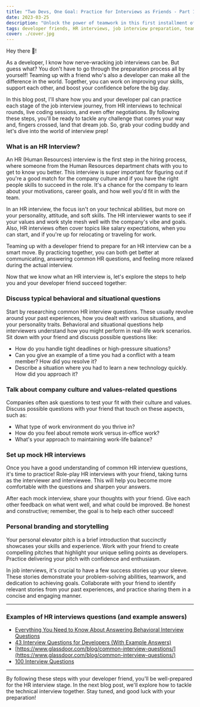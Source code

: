 ```yaml
---
title: "Two Devs, One Goal: Practice for Interviews as Friends - Part 1: HR Interviews"
date: 2023-03-25
description: "Unlock the power of teamwork in this first installment of a four-part series, 'Two Devs, One Goal: Practice for Interviews as Friends.' Explore essential tips and strategies for acing HR interviews and embark on the journey to job interview success together."
tags: developer friends, HR interviews, job interview preparation, teamwork, collaboration, interview success, two devs one goal, interview practice, career development, communication skills
cover: ./cover.jpg
---
```


Hey there 👋!

As a developer, I know how nerve-wracking job interviews can be. But guess what? You don't have to go through the preparation process all by yourself! Teaming up with a friend who's also a developer can make all the difference in the world. Together, you can work on improving your skills, support each other, and boost your confidence before the big day.

In this blog post, I'll share how you and your developer pal can practice each stage of the job interview journey, from HR interviews to technical rounds, live coding sessions, and even offer negotiations. By following these steps, you'll be ready to tackle any challenge that comes your way and, fingers crossed, land that dream job. So, grab your coding buddy and let's dive into the world of interview prep!

### What is an HR Interview?

An HR (Human Resources) interview is the first step in the hiring process, where someone from the Human Resources department chats with you to get to know you better. This interview is super important for figuring out if you're a good match for the company culture and if you have the right people skills to succeed in the role. It's a chance for the company to learn about your motivations, career goals, and how well you'd fit in with the team.

In an HR interview, the focus isn't on your technical abilities, but more on your personality, attitude, and soft skills. The HR interviewer wants to see if your values and work style mesh well with the company's vibe and goals. Also, HR interviews often cover topics like salary expectations, when you can start, and if you're up for relocating or traveling for work.

Teaming up with a developer friend to prepare for an HR interview can be a smart move. By practicing together, you can both get better at communicating, answering common HR questions, and feeling more relaxed during the actual interview.

Now that we know what an HR interview is, let's explore the steps to help you and your developer friend succeed together:

### Discuss typical behavioral and situational questions

Start by researching common HR interview questions. These usually revolve around your past experiences, how you dealt with various situations, and your personality traits. Behavioral and situational questions help interviewers understand how you might perform in real-life work scenarios. Sit down with your friend and discuss possible questions like:

- How do you handle tight deadlines or high-pressure situations?
- Can you give an example of a time you had a conflict with a team member? How did you resolve it?
- Describe a situation where you had to learn a new technology quickly. How did you approach it?

### Talk about company culture and values-related questions

Companies often ask questions to test your fit with their culture and values. Discuss possible questions with your friend that touch on these aspects, such as:

- What type of work environment do you thrive in?
- How do you feel about remote work versus in-office work?
- What's your approach to maintaining work-life balance?

### Set up mock HR interviews

Once you have a good understanding of common HR interview questions, it's time to practice! Role-play HR interviews with your friend, taking turns as the interviewer and interviewee. This will help you become more comfortable with the questions and sharpen your answers.

After each mock interview, share your thoughts with your friend. Give each other feedback on what went well, and what could be improved. Be honest and constructive; remember, the goal is to help each other succeed!

### Personal branding and storytelling

Your personal elevator pitch is a brief introduction that succinctly showcases your skills and experience. Work with your friend to create compelling pitches that highlight your unique selling points as developers. Practice delivering your pitch with confidence and enthusiasm.

In job interviews, it's crucial to have a few success stories up your sleeve. These stories demonstrate your problem-solving abilities, teamwork, and dedication to achieving goals. Collaborate with your friend to identify relevant stories from your past experiences, and practice sharing them in a concise and engaging manner.

---

### Examples of HR interviews questions (and example answers)

- [Everything You Need to Know About Answering Behavioral Interview Questions](https://www.themuse.com/advice/30-behavioral-interview-questions-you-should-be-ready-to-answer)
- [43 Interview Questions for Developers (With Example Answers)](https://www.indeed.com/career-advice/interviewing/interview-questions-for-developers)
- [https://www.glassdoor.com/blog/common-interview-questions/](https://www.glassdoor.com/blog/common-interview-questions/)
- [100 Interview Questions](https://www.monster.com/career-advice/article/100-potential-interview-questions)

---

By following these steps with your developer friend, you'll be well-prepared for the HR interview stage. In the next blog post, we'll explore how to tackle the technical interview together. Stay tuned, and good luck with your preparation!
